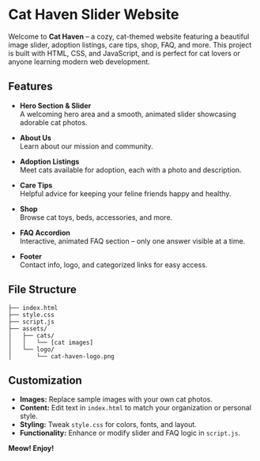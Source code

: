 # Cat Haven Slider Website

Welcome to **Cat Haven** – a cozy, cat-themed website featuring a beautiful image slider, adoption listings, care tips, shop, FAQ, and more. This project is built with HTML, CSS, and JavaScript, and is perfect for cat lovers or anyone learning modern web development.

## Features

- **Hero Section & Slider**  
  A welcoming hero area and a smooth, animated slider showcasing adorable cat photos.

- **About Us**  
  Learn about our mission and community.

- **Adoption Listings**  
  Meet cats available for adoption, each with a photo and description.

- **Care Tips**  
  Helpful advice for keeping your feline friends happy and healthy.

- **Shop**  
  Browse cat toys, beds, accessories, and more.

- **FAQ Accordion**  
  Interactive, animated FAQ section – only one answer visible at a time.

- **Footer**  
  Contact info, logo, and categorized links for easy access.
  

## File Structure

```
├── index.html
├── style.css
├── script.js
├── assets/
│   ├── cats/
│   │   └── [cat images]
│   └── logo/
│       └── cat-haven-logo.png
```

## Customization

- **Images:** Replace sample images with your own cat photos.
- **Content:** Edit text in `index.html` to match your organization or personal style.
- **Styling:** Tweak `style.css` for colors, fonts, and layout.
- **Functionality:** Enhance or modify slider and FAQ logic in `script.js`.


**Meow! Enjoy!**
